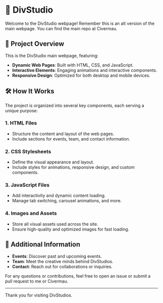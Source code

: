 # 🌌 DivStudio

Welcome to the DivStudio webpage! Remember this is an alt version of the main webpage. You can find the main repo at Civermau.

## 🌟 Project Overview

This is the DivStudio main webpage, featuring:

- **Dynamic Web Pages**: Built with HTML, CSS, and JavaScript.
- **Interactive Elements**: Engaging animations and interactive components.
- **Responsive Design**: Optimized for both desktop and mobile devices.

## 🛠️ How It Works

The project is organized into several key components, each serving a unique purpose:

### 1. **HTML Files**
   - Structure the content and layout of the web pages.
   - Include sections for events, team, and contact information.

### 2. **CSS Stylesheets**
   - Define the visual appearance and layout.
   - Include styles for animations, responsive design, and custom components.

### 3. **JavaScript Files**
   - Add interactivity and dynamic content loading.
   - Manage tab switching, carousel animations, and more.

### 4. **Images and Assets**
   - Store all visual assets used across the site.
   - Ensure high-quality and optimized images for fast loading.

## 📄 Additional Information

- **Events**: Discover past and upcoming events.
- **Team**: Meet the creative minds behind DivStudios.
- **Contact**: Reach out for collaborations or inquiries.

For any questions or contributions, feel free to open an issue or submit a pull request to me or Civermau.

---

Thank you for visiting DivStudios.
